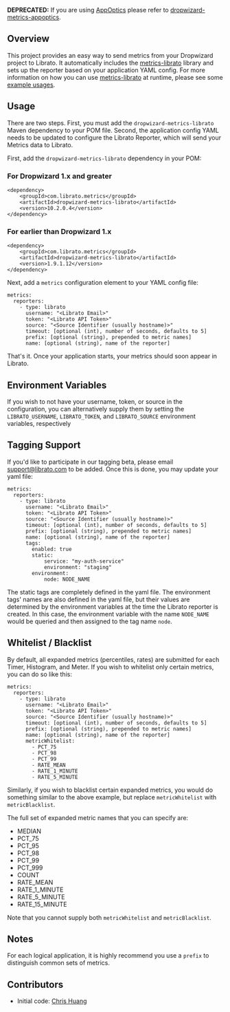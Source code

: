 **DEPRECATED:** If you are using [AppOptics](https://www.appoptics.com) please refer to [dropwizard-metrics-appoptics](https://github.com/appoptics/dropwizard-metrics-appoptics).

## Overview

This project provides an easy way to send metrics from your Dropwizard project to Librato.  It automatically includes the <a href="https://github.com/librato/metrics-librato">metrics-librato</a> library and sets up the reporter based on your application YAML config.  For more information on how you can use <a href="https://github.com/librato/metrics-librato">metrics-librato</a> at runtime, please see some <a href="https://github.com/librato/metrics-librato#fluent-helper">example usages</a>.

## Usage

There are two steps. First, you must add the `dropwizard-metrics-librato` Maven dependency to your POM file. Second,
the application config YAML needs to be updated to configure the Librato Reporter, which will send your Metrics
data to Librato.

First, add the `dropwizard-metrics-librato` dependency in your POM:

### For Dropwizard 1.x and greater

    <dependency>
        <groupId>com.librato.metrics</groupId>
        <artifactId>dropwizard-metrics-librato</artifactId>
        <version>10.2.0.4</version>
    </dependency>

### For earlier than Dropwizard 1.x

    <dependency>
        <groupId>com.librato.metrics</groupId>
        <artifactId>dropwizard-metrics-librato</artifactId>
        <version>1.9.1.12</version>
    </dependency>

Next, add a `metrics` configuration element to your YAML config file:

    metrics:
      reporters:
        - type: librato
          username: "<Librato Email>"
          token: "<Librato API Token>"
          source: "<Source Identifier (usually hostname)>"
          timeout: [optional (int), number of seconds, defaults to 5]
          prefix: [optional (string), prepended to metric names]
          name: [optional (string), name of the reporter]


That's it.  Once your application starts, your metrics should soon appear in Librato.

## Environment Variables

If you wish to not have your username, token, or source in the configuration,
you can alternatively supply them by setting the `LIBRATO_USERNAME`,
`LIBRATO_TOKEN`, and `LIBRATO_SOURCE` environment variables, respectively

## Tagging Support

If you'd like to participate in our tagging beta, please email support@librato.com to be
added.  Once this is done, you may update your yaml file:

    metrics:
      reporters:
        - type: librato
          username: "<Librato Email>"
          token: "<Librato API Token>"
          source: "<Source Identifier (usually hostname)>"
          timeout: [optional (int), number of seconds, defaults to 5]
          prefix: [optional (string), prepended to metric names]
          name: [optional (string), name of the reporter]
          tags:
            enabled: true
            static:
                service: "my-auth-service"
                environment: "staging"
            environment:
                node: NODE_NAME

The static tags are completely defined in the yaml file.  The environment tags' names are also
defined in the yaml file, but their values are determined by the environment variables at the
time the Librato reporter is created.  In this case, the environment variable with the name 
`NODE_NAME` would be queried and then assigned to the tag name `node`.

## Whitelist / Blacklist

By default, all expanded metrics (percentiles, rates) are submitted for each Timer, Histogram,
and Meter.  If you wish to whitelist only certain metrics, you can do so like this:

    metrics:
      reporters:
        - type: librato
          username: "<Librato Email>"
          token: "<Librato API Token>"
          source: "<Source Identifier (usually hostname)>"
          timeout: [optional (int), number of seconds, defaults to 5]
          prefix: [optional (string), prepended to metric names]
          name: [optional (string), name of the reporter]
          metricWhitelist:
          	- PCT_75
          	- PCT_98
          	- PCT_99
          	- RATE_MEAN
          	- RATE_1_MINUTE
          	- RATE_5_MINUTE

 Similarly, if you wish to blacklist certain expanded metrics, you would do something
 similar to the above example, but replace `metricWhitelist` with `metricBlacklist`.

 The full set of expanded metric names that you can specify are:

 * MEDIAN
 * PCT_75
 * PCT_95
 * PCT_98
 * PCT_99
 * PCT_999
 * COUNT
 * RATE_MEAN
 * RATE_1_MINUTE
 * RATE_5_MINUTE
 * RATE_15_MINUTE

 Note that you cannot supply both `metricWhitelist` and `metricBlacklist`.


## Notes

For each logical application, it is highly recommend you use a `prefix` to distinguish common sets of metrics.

## Contributors

* Initial code: [Chris Huang](https://github.com/tianx2)
